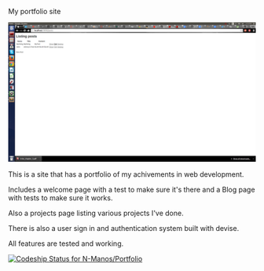 My portfolio site

![Blog Page SS](https://raw.githubusercontent.com/N-Manos/Screenshots/master/Post%20Page.png)

This is a site that has a portfolio of my achivements in web development.

Includes a welcome page with a test to make sure it's there and a
Blog page with tests to make sure it works.

Also a projects page listing various projects I've done.

There is also a user sign in and authentication system built with devise.

All features are tested and working.


[ ![Codeship Status for N-Manos/Portfolio](https://www.codeship.io/projects/a6335700-2cb0-0132-b42c-2ed46d809325/status)](https://www.codeship.io/projects/39022)

